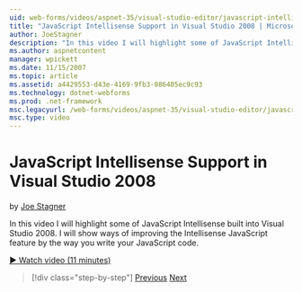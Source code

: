 ```yaml
---
uid: web-forms/videos/aspnet-35/visual-studio-editor/javascript-intellisense-support-in-visual-studio-2008
title: "JavaScript Intellisense Support in Visual Studio 2008 | Microsoft Docs"
author: JoeStagner
description: "In this video I will highlight some of JavaScript Intellisense built into Visual Studio 2008. I will show ways of improving the Intellisense JavaScript featu..."
ms.author: aspnetcontent
manager: wpickett
ms.date: 11/15/2007
ms.topic: article
ms.assetid: a4429553-d43e-4169-9fb3-086405ec9c93
ms.technology: dotnet-webforms
ms.prod: .net-framework
msc.legacyurl: /web-forms/videos/aspnet-35/visual-studio-editor/javascript-intellisense-support-in-visual-studio-2008
msc.type: video
---
```

JavaScript Intellisense Support in Visual Studio 2008
====================
by [Joe Stagner](https://github.com/JoeStagner)

In this video I will highlight some of JavaScript Intellisense built into Visual Studio 2008. I will show ways of improving the Intellisense JavaScript feature by the way you write your JavaScript code.

[&#9654; Watch video (11 minutes)](https://channel9.msdn.com/Blogs/ASP-NET-Site-Videos/javascript-intellisense-support-in-visual-studio-2008)

>[!div class="step-by-step"]
[Previous](new-designer-support-in-visual-studio-2008.md)
[Next](javascript-debugging-in-visual-studio-2008.md)
